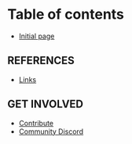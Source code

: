 # Table of contents

* [Initial page](README.md)

## REFERENCES

* [Links](references/links.md)

## GET INVOLVED

* [Contribute](get-involved/contribute.md)
* [Community Discord](https://discord.com/invite/9ZAqmhyRzK)

